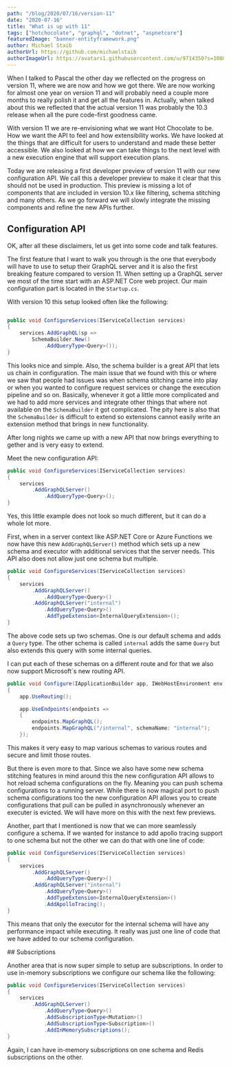```yaml
---
path: "/blog/2020/07/16/version-11"
date: "2020-07-16"
title: "What is up with 11"
tags: ["hotchocolate", "graphql", "dotnet", "aspnetcore"]
featuredImage: "banner-entityframework.png"
author: Michael Staib
authorUrl: https://github.com/michaelstaib
authorImageUrl: https://avatars1.githubusercontent.com/u/9714350?s=100&v=4
---
```


When I talked to Pascal the other day we reflected on the progress on version 11, where we are now and how we got there. We are now working for almost one year on version 11 and will probably need a couple more months to really polish it and get all the features in. Actually, when talked about this we reflected that the actual version 11 was probably the 10.3 release when all the pure code-first goodness came.

With version 11 we are re-envisioning what we want Hot Chocolate to be. How we want the API to feel and how extensibility works. We have looked at the things that are difficult for users to understand and made these better accessible. We also looked at how we can take things to the next level with a new execution engine that will support execution plans.

Today we are releasing a first developer preview of version 11 with our new configuration API. We call this a developer preview to make it clear that this should not be used in production. This preview is missing a lot of components that are included in version 10.x like filtering, schema stitching and many others. As we go forward we will slowly integrate the missing components and refine the new APIs further.

## Configuration API

OK, after all these disclaimers, let us get into some code and talk features.

The first feature that I want to walk you through is the one that everybody will have to use to setup their GraphQL server and it is also the first breaking feature compared to version 11. When setting up a GraphQL server we most of the time start with an ASP.NET Core web project. Our main configuration part is located in the `Startup.cs`.

With version 10 this setup looked often like the following:

```csharp

public void ConfigureServices(IServiceCollection services)
{
    services.AddGraphQL(sp =>
        SchemaBuilder.New()
            .AddQueryType<Query>());
}
```

This looks nice and simple. Also, the schema builder is a great API that lets us chain in configuration. The main issue that we found with this or where we saw that people had issues was when schema stitching came into play or when you wanted to configure request services or change the execution pipeline and so on. Basically, whenever it got a little more complicated and we had to add more services and integrate other things that where not available on the `SchemaBuilder` it got complicated. The pity here is also that the `SchemaBuilder` is difficult to extend so extensions cannot easily write an extension method that brings in new functionality.

After long nights we came up with a new API that now brings everything to gether and is very easy to extend.

Meet the new configuration API:

```csharp
public void ConfigureServices(IServiceCollection services)
{
    services
        .AddGraphQLServer()
            .AddQueryType<Query>();
}
```

Yes, this little example does not look so much different, but it can do a whole lot more.

First, when in a server context like ASP.NET Core or Azure Functions we now have this new `AddGraphQLServer()` method which sets up a new schema and executor with additional services that the server needs. This API also does not allow just one schema but multiple.

```csharp
public void ConfigureServices(IServiceCollection services)
{
    services
        .AddGraphQLServer()
            .AddQueryType<Query>()
        .AddGraphQLServer("internal")
            .AddQueryType<Query>()
            .AddTypeExtension<InternalQueryExtension>();
}
```

The above code sets up two schemas. One is our default schema and adds a `Query` type. The other schema is called `internal` adds the same `Query` but also extends this query with some internal queries.

I can put each of these schemas on a different route and for that we also now support Microsoft`s new routing API.

```csharp
public void Configure(IApplicationBuilder app, IWebHostEnvironment env)
{
    app.UseRouting();

    app.UseEndpoints(endpoints =>
    {
        endpoints.MapGraphQL();
        endpoints.MapGraphQL("/internal", schemaName: "internal");
    });
```

This makes it very easy to map various schemas to various routes and secure and limit those routes.

But there is even more to that. Since we also have some new schema stitching features in mind around this the new configuration API allows to hot reload schema configurations on the fly. Meaning you can push schema configurations to a running server. While there is now magical port to push schema configurations too the new configuration API allows you to create configurations that pull can be pulled in asynchronously whenever an executer is evicted. We will have more on this with the next few previews.

Another, part that I mentioned is now that we can more seamlessly configure a schema. If we wanted for instance to add apollo tracing support to one schema but not the other we can do that with one line of code:

```csharp
public void ConfigureServices(IServiceCollection services)
{
    services
        .AddGraphQLServer()
            .AddQueryType<Query>()
        .AddGraphQLServer("internal")
            .AddQueryType<Query>()
            .AddTypeExtension<InternalQueryExtension>()
            .AddApolloTracing();
}
```

This means that only the executor for the internal schema will have any performance impact while executing. It really was just one line of code that we have added to our schema configuration.

## Subscriptions

Another area that is now super simple to setup are subscriptions. In order to use in-memory subscriptions we configure our schema like the following:

```csharp
public void ConfigureServices(IServiceCollection services)
{
    services
        .AddGraphQLServer()
            .AddQueryType<Query>()
            .AddSubscriptionType<Mutation>()
            .AddSubscriptionType<Subscription>()
            .AddInMemorySubscriptions();
}
```

Again, I can have in-memory subscriptions on one schema and Redis subscriptions on the other.

